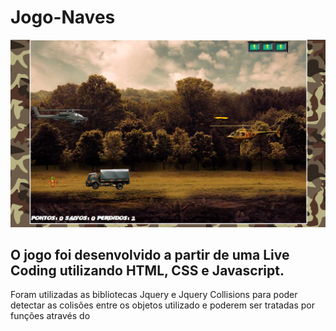 # Jogo-Naves
![Alt text](imgs/capa_jogo_nave.png?raw=true "capa_jogo_nave")
## O jogo foi desenvolvido a partir de uma Live Coding utilizando HTML, CSS e Javascript.
Foram utilizadas as bibliotecas Jquery e Jquery Collisions para poder detectar as colisões entre os objetos utilizado e poderem ser tratadas por funções através do 
